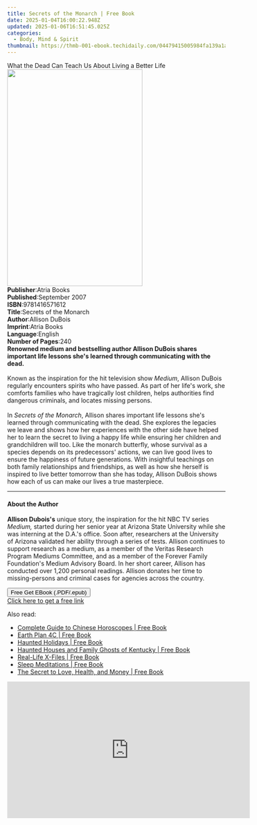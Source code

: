 ```yaml
---
title: Secrets of the Monarch | Free Book
date: 2025-01-04T16:00:22.948Z
updated: 2025-01-06T16:51:45.025Z
categories:
  - Body, Mind & Spirit
thumbnail: https://thmb-001-ebook.techidaily.com/04479415005984fa139a1a8ca0569af0af3fe83fe33d51d287711eb30bac7d62.jpg
---
```

<main id="book-container">
  <div class="flex flex-col">
    <div class="book-brief flex-1 py-6 px-4 sm:p-6 md:py-10 md:px-8">
      <!-- brief-->
      <div class="book-brief-main">
        What the Dead Can Teach Us About Living a Better Life
      </div>
    </div>
    <div
      class="book-meta-info flex-1 grid gap-4 col-start-1 col-end-3 row-start-1 sm:mb-6 sm:grid-cols-4 lg:gap-6 lg:col-start-2 lg:row-end-6 lg:row-span-6 lg:mb-0"
    >
      <div
        class="book-meta-info-left place-content-center mt-4 p-4 text-sm leading-6 col-start-2 col-span-2 dark:text-slate-400"
      >
        <img
          class="w-full h-500 object-cover rounded-lg sm:h-255 sm:col-span-2 lg:col-span-full"
          src="https://img-001-ebook.techidaily.com/a7da20737fdb71925de9c905c7d62ada3204eac1665c927933340903098dc2a8.jpg"
          alt=""
          width="312"
          height="500"
        />
      </div>
      <div
        class="book-meta-info-right mt-2 col-start-1 row-start-2 col-span-3 self-center"
      >
        <!-- meta data  -->
        <div class="flex flex-col px-4 md:px-8">
          <div class="flex-1">
            <strong>Publisher</strong>:<span class="px-2">Atria Books</span>
          </div>
          <div class="flex-1">
            <strong>Published</strong>:<span class="px-2">September 2007</span>
          </div>
          <div class="flex-1">
            <strong>ISBN</strong>:<span class="px-2">9781416571612</span>
          </div>
          <div class="flex-1">
            <strong>Title</strong>:<span class="px-2"
              >Secrets of the Monarch</span
            >
          </div>
          <div class="flex-1">
            <strong>Author</strong>:<span class="px-2">Allison DuBois</span>
          </div>
          <div class="flex-1">
            <strong>Imprint</strong>:<span class="px-2">Atria Books</span>
          </div>
          <div class="flex-1">
            <strong>Language</strong>:<span class="px-2">English</span>
          </div>
          <div class="flex-1">
            <strong>Number of Pages</strong>:<span class="px-2">240</span>
          </div>
        </div>
      </div>
    </div>
    <div class="book-description flex-1 py-6 px-4 sm:p-6 md:py-10 md:px-8">
      <div class="book-description-main">
        <div accordion-content="" id="description">
          <b>Renowned medium and bestselling author Allison DuBois </b
          ><b
            >shares important life lessons she's learned through communicating
            with the dead.</b
          ><br /><br />Known as the inspiration for the hit television show
          <i>Medium</i>, Allison DuBois regularly encounters spirits who have
          passed. As part of her life's work, she comforts families who have
          tragically lost children, helps authorities find dangerous criminals,
          and locates missing persons.<br />
          <br />In <i>Secrets of the Monarch</i>, Allison shares important life
          lessons she's learned through communicating with the dead. She
          explores the legacies we leave and shows how her experiences with the
          other side have helped her to learn the secret to living a happy life
          while ensuring her children and grandchildren will too. Like the
          monarch butterfly, whose survival as a species depends on its
          predecessors' actions, we can live good lives to ensure the happiness
          of future generations. With insightful teachings on both family
          relationships and friendships, as well as how she herself is inspired
          to live better tomorrow than she has today, Allison DuBois shows how
          each of us can make our lives a true masterpiece.
        </div>
        <div class="accordion-fader"></div>
      </div>
    </div>
    <div class="book-excerpts flex-1 py-6 px-4 sm:p-6 md:py-10 md:px-8">
      <!-- excerpts-->
      <div class="book-excerpts-main">
        <hr />
        <h4 class="placeholder placeholder-heading">
          <span>About the Author</span>
        </h4>
        <p>
          <b>Allison Dubois's</b> unique story, the inspiration for the hit NBC
          TV series <i>Medium,</i> started during her senior year at Arizona
          State University while she was interning at the D.A.'s office. Soon
          after, researchers at the University of Arizona validated her ability
          through a series of tests. Allison continues to support research as a
          medium, as a member of the Veritas Research Program Mediums Committee,
          and as a member of the Forever Family Foundation's Medium Advisory
          Board. In her short career, Allison has conducted over 1,200 personal
          readings. Allison donates her time to missing-persons and criminal
          cases for agencies across the country.
        </p>
      </div>
    </div>
    <div
      class="book-about-author flex-1 py-6 px-4 sm:p-6 md:py-10 md:px-8"
    ></div>
    <div class="book-free-get flex-1 py-6 px-4 sm:p-6 md:py-10 md:px-8">
      <button
        id="btn-free-get"
        class="bg-blue-500 hover:bg-blue-700 text-white font-bold py-2 px-4 rounded"
      >
        Free Get EBook (.PDF/.epub)
      </button>
      <div id="countdown-display" class="px-2 text-lg mt-2"></div>
      <a
        id="free-link"
        class="hidden bg-blue-500 hover:bg-blue-700 text-white font-bold py-2 px-4 rounded"
        href="https://www.ebooks.com/en-us/book/313023/secrets-of-the-monarch/allison-dubois/"
        target="_blank"
        >Click here to get a free link</a
      >
    </div>
    <script>
      let countdownTime = 0;
      let countdownInterval = null;
      document
        .getElementById('btn-free-get')
        .addEventListener('click', startCountdown);
      function startCountdown() {
        countdownTime = new Date().getTime() + 60000 * 3;
        countdownInterval = setInterval(updateCountdown, 1000);
        document.getElementById('btn-free-get').disabled = true;
        document
          .getElementById('btn-free-get')
          .classList.add('bg-gray-500', 'cursor-not-allowed');
      }
      function updateCountdown() {
        let currentTime = new Date().getTime();
        let timeLeft = countdownTime - currentTime;
        let secondsLeft = Math.floor(timeLeft / 1000);
        document.getElementById('countdown-display').innerHTML =
          `Remaining time: ${secondsLeft} seconds.`;
        if (secondsLeft <= 0) {
          clearInterval(countdownInterval);
          document.getElementById('btn-free-get').classList.add('hidden');
          document.getElementById('free-link').classList.remove('hidden');
          document.getElementById('countdown-display').innerHTML = '';
        }
      }
    </script>
  </div>
</main>

<ins class="adsbygoogle"
      style="display:block"
      data-ad-client="ca-pub-7571918770474297"
      data-ad-slot="8358498916"
      data-ad-format="auto"
      data-full-width-responsive="true"></ins>
    

<span class="atpl-alsoreadstyle">Also read:</span>
<div><ul>
<li><a href="https://novels-ebooks.techidaily.com/210326597-9781602201712-complete-guide-to-chinese-horoscopes/"><u>Complete Guide to Chinese Horoscopes | Free Book</u></a></li>
<li><a href="https://novels-ebooks.techidaily.com/210326464-9781098078621-earth-plan-4c/"><u>Earth Plan 4C | Free Book</u></a></li>
<li><a href="https://novels-ebooks.techidaily.com/210326313-9780813165707-haunted-holidays/"><u>Haunted Holidays | Free Book</u></a></li>
<li><a href="https://novels-ebooks.techidaily.com/210326194-9780813170893-haunted-houses-and-family-ghosts-of-kentucky/"><u>Haunted Houses and Family Ghosts of Kentucky | Free Book</u></a></li>
<li><a href="https://novels-ebooks.techidaily.com/210326291-9780813170831-real-life-x-files/"><u>Real-Life X-Files | Free Book</u></a></li>
<li><a href="https://novels-ebooks.techidaily.com/210326076-9781797211350-sleep-meditations/"><u>Sleep Meditations | Free Book</u></a></li>
<li><a href="https://novels-ebooks.techidaily.com/210325355-9781982188610-the-secret-to-love-health-and-money/"><u>The Secret to Love, Health, and Money | Free Book</u></a></li>
</ul></div>

<!-- affiliate ads begin -->
<iframe width="560" height="315" src="https://www.youtube.com/embed/S0b9szh8vEk?si=NlGzpJ6MN_SJNk5A" title="YouTube video player" frameborder="0" allow="accelerometer; autoplay; clipboard-write; encrypted-media; gyroscope; picture-in-picture; web-share" referrerpolicy="strict-origin-when-cross-origin" allowfullscreen></iframe>
<!-- affiliate ads end -->

